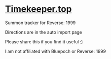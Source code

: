 [Timekeeper.top](https://timekeeper.top/)
=========================================
Summon tracker for Reverse: 1999

Directions are in the auto import page

Please share this if you find it useful :)

I am not affiliated with Bluepoch or Reverse: 1999